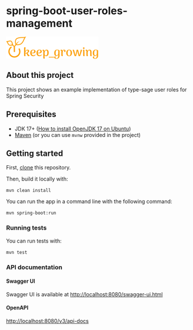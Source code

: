 # spring-boot-user-roles-management

[![keep_growing logo](readme-images/logo_250x60.png)](https://keepgrowing.in/)

## About this project

This project shows an example implementation of type-sage user roles for Spring Security

## Prerequisites

* JDK 17+ ([How to install OpenJDK 17 on Ubuntu](https://keepgrowing.in/java/how-to-install-openjdk-17-on-ubuntu/))
* [Maven](https://maven.apache.org/) (or you can use `mvnw` provided in the project)

## Getting started

First, [clone](https://docs.github.com/en/github/creating-cloning-and-archiving-repositories/cloning-a-repository-from-github/cloning-a-repository)
this repository.

Then, build it locally with:

```shell
mvn clean install
```

You can run the app in a command line with the following command:

```shell
mvn spring-boot:run
```

### Running tests

You can run tests with:

```shell
mvn test
```

### API documentation

#### Swagger UI

Swagger UI is available at [http://localhost:8080/swagger-ui.html](http://localhost:8080/swagger-ui.html)

#### OpenAPI

[http://localhost:8080/v3/api-docs](http://localhost:8080/v3/api-docs)